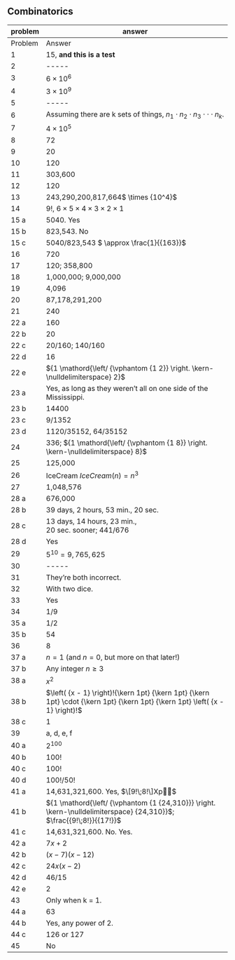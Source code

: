 
## Combinatorics


|problem|answer|
|-------|------|
|Problem|<span class="char-style-override-1">Answer</span>|
|1|15, <b>and this is a test</b>|
|2|-----|
|3|<span><span>$6 \times {10^6}$</span></span>|
|4|<span><span>$3 \times {10^9}$</span></span>|
|5|-----|
|6|<span>Assuming there are k sets of things, <span>${n_1} \cdot {n_2} \cdot {n_3} \cdot \cdot \cdot {n_k}$</span>.</span>|
|7|<span><span>$4 \times {10^5}$</span></span>|
|8|72|
|9|20|
|10|120|
|11|303,600|
|12|120|
|13|<span>243,290,200,817,664<span>$ \times {10^4}$</span></span>|
|14|<span>$9!$</span>, <span>$6 \times 5 \times 4 \times 3 \times 2 \times 1$</span>|
|15 a|5040. Yes|
|15 b|823,543. No|
|15 c|<span>5040/823,543 <span>$ \approx \frac{1}{{163}}$</span></span>|
|16|720|
|17|120; 358,800|
|18|1,000,000; 9,000,000|
|19|4,096|
|20|87,178,291,200|
|21|240|
|22 a|160|
|22 b|20|
|22 c|<span>20/160; 140/160</span>|
|22 d|16|
|22 e|<span>${1 \mathord{\left/ {\vphantom {1 2}} \right. \kern-\nulldelimiterspace} 2}$</span>|
|23 a|Yes, as long as they weren’t all on one side of the Mississippi.|
|23 b|14400|
|23 c|<span>9/1352</span>|
|23 d|<span>1120/35152, 64/35152</span>|
|24|336; <span>${1 \mathord{\left/ {\vphantom {1 8}} \right. \kern-\nulldelimiterspace} 8}$</span>|
|25|125,000|
|26|<span>IceCream <span>$IceCream(n) = {n^3}$</span></span>|
|27|1,048,576|
|28 a|676,000|
|28 b|39 days, 2 hours, 53 min., 20 sec.|
|28 c|13 days, 14 hours, 23 min., <br>20 sec. sooner; 441/676|
|28 d|Yes|
|29|<span>${5^{10}} = 9,765,625$</span>|
|30|-----|
|31|They’re both incorrect.|
|32|<span>With two dice.</span>|
|33|<span>Yes</span>|
|34|1/9|
|35 a|1/2|
|35 b|<span>54</span>|
|36|<span>8</span>|
|37 a|<span>$n = 1$</span> (and <span>$n = 0$</span>, but more on that later!)|
|37 b|Any integer <span>$n \geqslant 3$</span>|
|38 a|<span>${x^2}$</span>|
|38 b|<span><span>$\left( {x - 1} \right)!{\kern 1pt} {\kern 1pt} {\kern 1pt} \cdot {\kern 1pt} {\kern 1pt} {\kern 1pt} \left( {x - 1} \right)!$</span></span>|
|38 c|1|
|39|a, d, e, f|
|40 a|<span>${2^{100}}$</span>|
|40 b|<span>$100!$</span>|
|40 c|<span>$100!$</span>|
|40 d|100!/50!|
|41 a|14,631,321,600. Yes, <span>$\[9!\;8!\]Xp$</span>|
|41 b|<span>${1 \mathord{\left/ {\vphantom {1 {24,310}}} \right. \kern-\nulldelimiterspace} {24,310}}$</span><span>; </span> <span>$\frac{{9!\;8!}}{{17!}}$</span>|
|41 c|14,631,321,600. No. Yes.|
|42 a|<span>$7x + 2$</span>|
|42 b|<span>$(x - 7)(x - 12)$</span>|
|42 c|<span>$24x(x - 2)$</span>|
|42 d|46/15|
|42 e|2|
|43|Only when k = 1.|
|44 a|63|
|44 b|Yes, any power of 2.|
|44 c|126 or 127|
|45|No|
